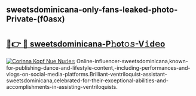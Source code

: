 ## sweetsdominicana-only-fans​-leaked-photo​-Private-(f0asx)


# <h2><a href="https://mediaupload.pro?title=sweetsdominicana&ref=git">🔗👉 🔴 sweetsdominicana-P𝚑ot𝚘𝚜-V𝚒d𝚎o</a></h2>

[![Corinna Kopf Nue Nu𝚍e𝚜](https://i.imgur.com/0qMVB7G.gif)](https://mediaupload.pro?title=sweetsdominicana&ref=git)
Online-influencer-sweetsdominicana,known-for-publishing-dance-and-lifestyle-content,-including-performances-and-vlogs-on-social-media-platforms.Brilliant-ventriloquist-assistant-sweetsdominicana,celebrated-for-their-exceptional-abilities-and-accomplishments-in-assisting-ventriloquists.  